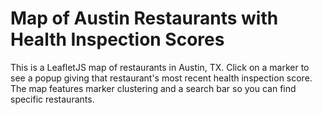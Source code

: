 Map of Austin Restaurants with Health Inspection Scores
==================================================
This is a LeafletJS map of restaurants in Austin, TX. Click on a marker to see a popup giving that restaurant's most recent health inspection score. The map features marker clustering and a search bar so you can find specific restaurants. 
